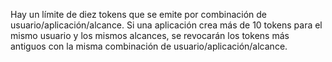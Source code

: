 Hay un límite de diez tokens que se emite por combinación de usuario/aplicación/alcance. Si una aplicación crea más de 10 tokens para el mismo usuario y los mismos alcances, se revocarán los tokens más antiguos con la misma combinación de usuario/aplicación/alcance.